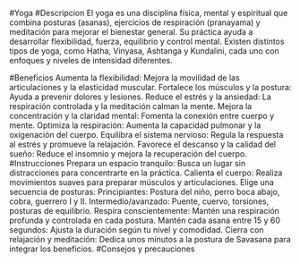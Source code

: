 #Yoga
#Descripcion
El yoga es una disciplina física, mental y espiritual que combina posturas (asanas), ejercicios de respiración (pranayama) y meditación para mejorar el bienestar general. Su práctica ayuda a desarrollar flexibilidad, fuerza, equilibrio y control mental. Existen distintos tipos de yoga, como Hatha, Vinyasa, Ashtanga y Kundalini, cada uno con enfoques y niveles de intensidad diferentes.


#Beneficios
Aumenta la flexibilidad: Mejora la movilidad de las articulaciones y la elasticidad muscular.
Fortalece los músculos y la postura: Ayuda a prevenir dolores y lesiones.
Reduce el estrés y la ansiedad: La respiración controlada y la meditación calman la mente.
Mejora la concentración y la claridad mental: Fomenta la conexión entre cuerpo y mente.
Optimiza la respiración: Aumenta la capacidad pulmonar y la oxigenación del cuerpo.
Equilibra el sistema nervioso: Regula la respuesta al estrés y promueve la relajación.
Favorece el descanso y la calidad del sueño: Reduce el insomnio y mejora la recuperación del cuerpo.
#Instrucciones
Prepara un espacio tranquilo: Busca un lugar sin distracciones para concentrarte en la práctica.
Calienta el cuerpo: Realiza movimientos suaves para preparar músculos y articulaciones.
Elige una secuencia de posturas:
Principiantes: Postura del niño, perro boca abajo, cobra, guerrero I y II.
Intermedio/avanzado: Puente, cuervo, torsiones, posturas de equilibrio.
Respira conscientemente: Mantén una respiración profunda y controlada en cada postura.
Mantén cada asana entre 15 y 60 segundos: Ajusta la duración según tu nivel y comodidad.
Cierra con relajación y meditación: Dedica unos minutos a la postura de Savasana para integrar los beneficios.
#Consejos y precauciones
